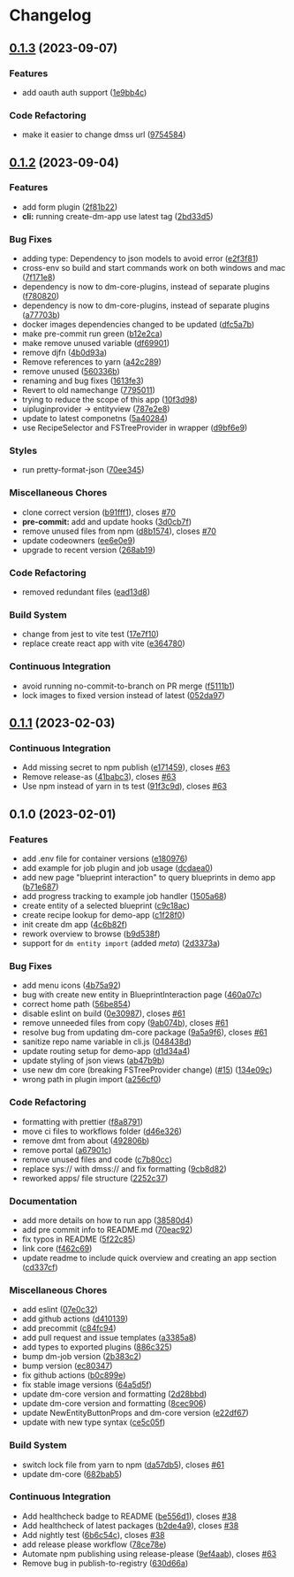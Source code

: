 # Changelog

## [0.1.3](https://github.com/equinor/create-dm-app/compare/v0.1.2...v0.1.3) (2023-09-07)


### Features

* add oauth auth support ([1e9bb4c](https://github.com/equinor/create-dm-app/commit/1e9bb4c9a8279c06125e89bc331c4df59aa3aa2a))


### Code Refactoring

* make it easier to change dmss url ([9754584](https://github.com/equinor/create-dm-app/commit/97545849c0c257d4e80b8557fe46e685c43f0e76))

## [0.1.2](https://github.com/equinor/create-dm-app/compare/v0.1.1...v0.1.2) (2023-09-04)


### Features

* add form plugin ([2f81b22](https://github.com/equinor/create-dm-app/commit/2f81b2239f0d994fcd6fc7edba8b231f2538ffec))
* **cli:** running create-dm-app use latest tag ([2bd33d5](https://github.com/equinor/create-dm-app/commit/2bd33d5655d1067ed36e2d4484314c5bf5948393))


### Bug Fixes

* adding type: Dependency to json models to avoid error ([e2f3f81](https://github.com/equinor/create-dm-app/commit/e2f3f8110d94a4962a00c934dd7b269647c6a7ef))
* cross-env so build and start commands work on both windows and mac ([7f171e8](https://github.com/equinor/create-dm-app/commit/7f171e89868d7c442b3a525b4abdb7fb4cf9effc))
* dependency is now to dm-core-plugins, instead of separate plugins ([f780820](https://github.com/equinor/create-dm-app/commit/f780820f137f50b31ee0f2b658733e89a701a861))
* dependency is now to dm-core-plugins, instead of separate plugins ([a77703b](https://github.com/equinor/create-dm-app/commit/a77703b94d5ab4c6641d64d5dd2a3fbb1254f890))
* docker images dependencies changed to be updated ([dfc5a7b](https://github.com/equinor/create-dm-app/commit/dfc5a7b508cc5d79a38ae6b2257708e81f47928b))
* make pre-commit run green ([b12e2ca](https://github.com/equinor/create-dm-app/commit/b12e2ca7a0c21a5408742bebd1730fadb31896c0))
* make remove unused variable ([df69901](https://github.com/equinor/create-dm-app/commit/df699013240cc17c1e1c8e2f2422f18f3747fc0c))
* remove djfn ([4b0d93a](https://github.com/equinor/create-dm-app/commit/4b0d93aa2a3e16bde17469cb9de9ce5a20da2507))
* Remove references to yarn ([a42c289](https://github.com/equinor/create-dm-app/commit/a42c289cbc355e3142246b1fa3a4d6f6e3cc0eec))
* remove unused ([560336b](https://github.com/equinor/create-dm-app/commit/560336b6fe3e4b1df8b3c8176cf8383bb2033525))
* renaming and bug fixes ([1613fe3](https://github.com/equinor/create-dm-app/commit/1613fe37246ef919217b75d64c0e042f2c2157e8))
* Revert to old namechange ([7795011](https://github.com/equinor/create-dm-app/commit/779501188b254cc4dc5a8f2748d6f085793f56db))
* trying to reduce the scope of this app ([10f3d98](https://github.com/equinor/create-dm-app/commit/10f3d9827d5d1bea46e231f0ca530b3f1af5d7d0))
* uipluginprovider -&gt; entityview ([787e2e8](https://github.com/equinor/create-dm-app/commit/787e2e826a6af4b3f3ea8cadbd19ae489fdc890a))
* update to latest componetns ([5a40284](https://github.com/equinor/create-dm-app/commit/5a40284ec96d282f57c2b4e484992c0db09ef794))
* use RecipeSelector and FSTreeProvider in wrapper ([d9bf6e9](https://github.com/equinor/create-dm-app/commit/d9bf6e9c344f5adf1b6a30d031cdee9b44d8a8dc))


### Styles

* run pretty-format-json ([70ee345](https://github.com/equinor/create-dm-app/commit/70ee3454c46a4b0da0bd39a7fcb03e0dd4bab077))


### Miscellaneous Chores

* clone correct version ([b91fff1](https://github.com/equinor/create-dm-app/commit/b91fff1f82f1d9ef66488ee52697bc352e520966)), closes [#70](https://github.com/equinor/create-dm-app/issues/70)
* **pre-commit:** add and update hooks ([3d0cb7f](https://github.com/equinor/create-dm-app/commit/3d0cb7f2862f9916064672b9a9d9f22a3c2ca3ee))
* remove unused files from npm ([d8b1574](https://github.com/equinor/create-dm-app/commit/d8b15746c77898d4cbec2d786f36f006440eeeaa)), closes [#70](https://github.com/equinor/create-dm-app/issues/70)
* update codeowners ([ee6e0e9](https://github.com/equinor/create-dm-app/commit/ee6e0e9583ef4e462892723b6a464fd603ec7fe8))
* upgrade to recent version ([268ab19](https://github.com/equinor/create-dm-app/commit/268ab194a0eb773bb2fbe34be64cb1d678259af7))


### Code Refactoring

* removed redundant files ([ead13d8](https://github.com/equinor/create-dm-app/commit/ead13d85e1b377e564dd3ef42fc0e1aa2e60550a))


### Build System

* change from jest to vite test ([17e7f10](https://github.com/equinor/create-dm-app/commit/17e7f10b095b841e86970622ca255492ada78d04))
* replace create react app with vite ([e364780](https://github.com/equinor/create-dm-app/commit/e364780cb0cfe4f5654b2dd84f60ed33eb7c52db))


### Continuous Integration

* avoid running no-commit-to-branch on PR merge ([f5111b1](https://github.com/equinor/create-dm-app/commit/f5111b150e9d9ff4c89159111b47dcaa6e1f5559))
* lock images to fixed version instead of latest ([052da97](https://github.com/equinor/create-dm-app/commit/052da97662136b1e7146ee9f22afe727ac9fe31d))

## [0.1.1](https://github.com/equinor/create-dm-app/compare/v0.1.0...v0.1.1) (2023-02-03)


### Continuous Integration

* Add missing secret to npm publish ([e171459](https://github.com/equinor/create-dm-app/commit/e171459352b168628be87e171328b23c8239dff3)), closes [#63](https://github.com/equinor/create-dm-app/issues/63)
* Remove release-as ([41babc3](https://github.com/equinor/create-dm-app/commit/41babc370a38bf7102754a2e7080eb5f093cd44c)), closes [#63](https://github.com/equinor/create-dm-app/issues/63)
* Use npm instead of yarn in ts test ([91f3c9d](https://github.com/equinor/create-dm-app/commit/91f3c9deaee3bf1874f14397ff33edd7449684e0)), closes [#63](https://github.com/equinor/create-dm-app/issues/63)

## 0.1.0 (2023-02-01)


### Features

* add .env file for container versions ([e180976](https://github.com/equinor/create-dm-app/commit/e1809765086c0cff0ffbbc9128c8f992d1ce0ad0))
* add example for job plugin and job usage ([dcdaea0](https://github.com/equinor/create-dm-app/commit/dcdaea0a4012ac4d1adead4333a62a9ed418ff2d))
* add new page "blueprint interaction" to query blueprints in demo app ([b71e687](https://github.com/equinor/create-dm-app/commit/b71e68744f3c40e6d7c506545f738102bd6a6d34))
* add progress tracking to example job handler ([1505a68](https://github.com/equinor/create-dm-app/commit/1505a682c8c41f1694e5d66738ee0b892b89b710))
* create entity of a selected blueprint ([c9c18ac](https://github.com/equinor/create-dm-app/commit/c9c18ace476a0821ae395edaa552348863388a7d))
* create recipe lookup for demo-app ([c1f28f0](https://github.com/equinor/create-dm-app/commit/c1f28f006218ac825167844e8de2c4196a866eb6))
* init create dm app ([4c6b82f](https://github.com/equinor/create-dm-app/commit/4c6b82f9a615092418e6fa0842f24296adfdceb2))
* rework overview to browse ([b9d538f](https://github.com/equinor/create-dm-app/commit/b9d538f0037c9dd96deffd7cdc8ec26df4879e2d))
* support for `dm entity import` (added _meta_) ([2d3373a](https://github.com/equinor/create-dm-app/commit/2d3373aeaec2d104e6262d5412e86f70f0dc64f6))


### Bug Fixes

* add menu icons ([4b75a92](https://github.com/equinor/create-dm-app/commit/4b75a924007bc46f08a975d1be39e9cc502641ee))
* bug with create new entity in BlueprintInteraction page ([460a07c](https://github.com/equinor/create-dm-app/commit/460a07c7c7a37e078f7636bfd142056045977144))
* correct home path ([56be854](https://github.com/equinor/create-dm-app/commit/56be8547a5816fe4dfac6641d57fadbdcfb2b3f1))
* disable eslint on build ([0e30987](https://github.com/equinor/create-dm-app/commit/0e309872113e1730ee4ba351b0ff0f1418154995)), closes [#61](https://github.com/equinor/create-dm-app/issues/61)
* remove unneeded files from copy ([9ab074b](https://github.com/equinor/create-dm-app/commit/9ab074bbc2cb3c04c673d9e9e8df2568d53289a9)), closes [#61](https://github.com/equinor/create-dm-app/issues/61)
* resolve bug from updating dm-core package ([9a5a9f6](https://github.com/equinor/create-dm-app/commit/9a5a9f64232659ca7b1b16642f3fd2c700a8b429)), closes [#61](https://github.com/equinor/create-dm-app/issues/61)
* sanitize repo name variable in cli.js ([048438d](https://github.com/equinor/create-dm-app/commit/048438d66b66337f9101cd79283374f4e256a6e2))
* update routing setup for demo-app ([d1d34a4](https://github.com/equinor/create-dm-app/commit/d1d34a4e1b9066816312c13c54d4d7030440d1a4))
* update styling of json views ([ab47b9b](https://github.com/equinor/create-dm-app/commit/ab47b9bf90fc1e9dec97d0313b1036f8bea32785))
* use new dm core (breaking FSTreeProvider change) ([#15](https://github.com/equinor/create-dm-app/issues/15)) ([134e09c](https://github.com/equinor/create-dm-app/commit/134e09cd668800f7b07592c037aa41369c51c27f))
* wrong path in plugin import ([a256cf0](https://github.com/equinor/create-dm-app/commit/a256cf042890ced97a7b573cd9eba5c155ea4db3))


### Code Refactoring

* formatting with prettier ([f8a8791](https://github.com/equinor/create-dm-app/commit/f8a879121d412337f27f20d4513385a44f2f5e54))
* move ci files to workflows folder ([d46e326](https://github.com/equinor/create-dm-app/commit/d46e326b0621e5655c49ec1613c9be432f402ddf))
* remove dmt from about ([492806b](https://github.com/equinor/create-dm-app/commit/492806b78c3bc854e6953b6af9cf6707c7c89e9e))
* remove portal ([a67901c](https://github.com/equinor/create-dm-app/commit/a67901cb15c25f1b1dbee707e9411840e8373aec))
* remove unused files and code ([c7b80cc](https://github.com/equinor/create-dm-app/commit/c7b80cc9e089f11a9742c1ffd471877afc4baa64))
* replace sys:// with dmss:// and fix formatting ([9cb8d82](https://github.com/equinor/create-dm-app/commit/9cb8d82cfb9faf790d1eba322c4002cf31760d19))
* reworked apps/ file structure ([2252c37](https://github.com/equinor/create-dm-app/commit/2252c373f10aadd003960478da475040546f9f7f))


### Documentation

* add more details on how to run app ([38580d4](https://github.com/equinor/create-dm-app/commit/38580d46d33564e62b68bafa8690775ad70563b5))
* add pre commit info to README.md ([70eac92](https://github.com/equinor/create-dm-app/commit/70eac9251e153f31ae37e38d655324ebedfa0cf5))
* fix typos in README ([5f22c85](https://github.com/equinor/create-dm-app/commit/5f22c85c9b02e60be478e7a005bf128a842f36d4))
* link core ([f462c69](https://github.com/equinor/create-dm-app/commit/f462c69168d254b918b762bf5add4e1a347c82aa))
* update readme to include quick overview and creating an app section ([cd337cf](https://github.com/equinor/create-dm-app/commit/cd337cf32adaee8636470d16049be3969dc5eb39))


### Miscellaneous Chores

* add eslint ([07e0c32](https://github.com/equinor/create-dm-app/commit/07e0c32cef9342fc146759a8f794ab2069e60e81))
* add github actions ([d410139](https://github.com/equinor/create-dm-app/commit/d410139c8310ab43a913a1abfec8d73008f2444f))
* add precommit ([c84fc94](https://github.com/equinor/create-dm-app/commit/c84fc94b80b1adea406065ceaca0c8f0f4ffa208))
* add pull request and issue templates ([a3385a8](https://github.com/equinor/create-dm-app/commit/a3385a8524ad1509811eb813fdddf306e4fee43c))
* add types to exported plugins ([886c325](https://github.com/equinor/create-dm-app/commit/886c325782889856c7783c4655a2192e6e4b0db4))
* bump dm-job version ([2b383c2](https://github.com/equinor/create-dm-app/commit/2b383c2ea5d51f9ef3571ae248adb28e0d0d2470))
* bump version ([ec80347](https://github.com/equinor/create-dm-app/commit/ec803477c1defadca570bc3938b55d446b6fac4d))
* fix github actions ([b0c899e](https://github.com/equinor/create-dm-app/commit/b0c899eaca968783e8ac84d6296bca24a0fc28cf))
* fix stable image versions ([64a5d5f](https://github.com/equinor/create-dm-app/commit/64a5d5f585ed1671eabdf78243b691509dfc75ca))
* update dm-core version and formatting ([2d28bbd](https://github.com/equinor/create-dm-app/commit/2d28bbd596d4daf7bba63f27e1cea226b99319ad))
* update dm-core version and formatting ([8cec906](https://github.com/equinor/create-dm-app/commit/8cec906531eb34d9c417feeae063442c3dcbea80))
* update NewEntityButtonProps and dm-core version ([e22df67](https://github.com/equinor/create-dm-app/commit/e22df670e12638c66868bc072cb2b5e7ac78d92e))
* update with new type syntax ([ce5c05f](https://github.com/equinor/create-dm-app/commit/ce5c05fcb7a0c95295f0fa11fb67fc152b664a71))


### Build System

* switch lock file from yarn to npm ([da57db5](https://github.com/equinor/create-dm-app/commit/da57db5b86e9de5c18356811c3431456a385f2d1)), closes [#61](https://github.com/equinor/create-dm-app/issues/61)
* update dm-core ([682bab5](https://github.com/equinor/create-dm-app/commit/682bab5f6a5920a3182f3595e998dbeda7ab5f79))


### Continuous Integration

* Add healthcheck badge to README ([be556d1](https://github.com/equinor/create-dm-app/commit/be556d1813943e3c0664abb54c1bb6c6fde5eda5)), closes [#38](https://github.com/equinor/create-dm-app/issues/38)
* Add healthcheck of latest packages ([b2de4a9](https://github.com/equinor/create-dm-app/commit/b2de4a9a91691d04c5627baee38648cb4171fea6)), closes [#38](https://github.com/equinor/create-dm-app/issues/38)
* Add nightly test ([6b6c54c](https://github.com/equinor/create-dm-app/commit/6b6c54c5036a3b2acefdea1902f7bf8191ba7bd0)), closes [#38](https://github.com/equinor/create-dm-app/issues/38)
* add release please workflow ([78ce78e](https://github.com/equinor/create-dm-app/commit/78ce78ef998b703ed2251a90c429211b2c91b472))
* Automate npm publishing using release-please ([9ef4aab](https://github.com/equinor/create-dm-app/commit/9ef4aab827a2665d256ccb1f3b988322f814b122)), closes [#63](https://github.com/equinor/create-dm-app/issues/63)
* Remove bug in publish-to-registry ([630d66a](https://github.com/equinor/create-dm-app/commit/630d66a14b30cfec3b11fc3d0fe6f274261ec680))
